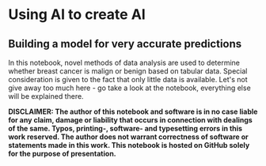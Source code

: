 # Using AI to create AI
## Building a model for very accurate predictions

In this notebook, novel methods of data analysis are used to determine whether breast cancer is malign or benign based on tabular data. Special consideration is given to the fact that only little data is available. Let's not give away too much here - go take a look at the notebook, everything else will be explained there.


**DISCLAIMER: The author of this notebook and software is in no case liable for any claim, damage or liability that occurs in connection with dealings of the same. Typos, printing-, software- and typesetting errors in this work reserved. The author does not warrant correctness of software or statements made in this work. This notebook is hosted on GitHub solely for the purpose of presentation.**
